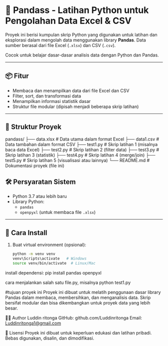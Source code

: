 # 🐼 Pandass - Latihan Python untuk Pengolahan Data Excel & CSV

Proyek ini berisi kumpulan skrip Python yang digunakan untuk latihan dan eksplorasi dalam mengolah data menggunakan library **Pandas**. Data sumber berasal dari file Excel (`.xlsx`) dan CSV (`.csv`).

Cocok untuk belajar dasar-dasar analisis data dengan Python dan Pandas.

---

## 📦 Fitur

- Membaca dan menampilkan data dari file Excel dan CSV
- Filter, sort, dan transformasi data
- Menampilkan informasi statistik dasar
- Struktur file modular (dipisah menjadi beberapa skrip latihan)

---

## 📁 Struktur Proyek

pandass/
├── data.xlsx # Data utama dalam format Excel
├── data1.csv # Data tambahan dalam format CSV
├── test1.py # Skrip latihan 1 (misalnya baca data Excel)
├── test2.py # Skrip latihan 2 (filter data)
├── test3.py # Skrip latihan 3 (statistik)
├── test4.py # Skrip latihan 4 (merge/join)
├── test5.py # Skrip latihan 5 (visualisasi atau lainnya)
└── README.md # Dokumentasi proyek (file ini)

## 🛠️ Persyaratan Sistem

- Python 3.7 atau lebih baru
- Library Python:
  - `pandas`
  - `openpyxl` (untuk membaca file `.xlsx`)

---

## 🧪 Cara Install

1. Buat virtual environment (opsional):
   ```bash
   python -m venv venv
   venv\Scripts\activate   # Windows
   source venv/bin/activate  # Linux/Mac

install dependensi:
pip install pandas openpyxl

cara menjalankan salah satu file.py, misalnya
python test1.py

#tujuan proyek ini
Proyek ini dibuat untuk melatih penggunaan dasar library Pandas dalam membaca, membersihkan, dan menganalisis data. Skrip bersifat modular dan bisa dikembangkan untuk proyek data yang lebih besar.

🙋‍♂️ Author
Luddin ritonga
GitHub: github.com/Luddinritonga
Email: Luddinritonga1@gmail.com

📝 Lisensi
Proyek ini dibuat untuk keperluan edukasi dan latihan pribadi.
Bebas digunakan, disalin, dan dimodifikasi.